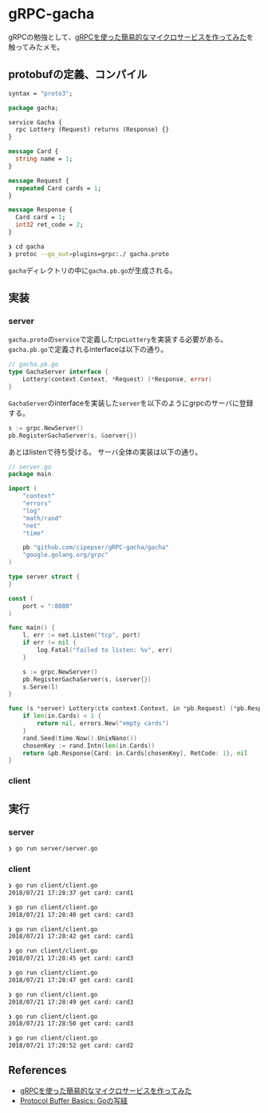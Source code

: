 # gRPC-gacha

gRPCの勉強として、[gRPCを使った簡易的なマイクロサービスを作ってみた](https://qiita.com/kotamat/items/a84301a16fc24a203304)を触ってみたメモ。


## protobufの定義、コンパイル

```proto
syntax = "proto3";

package gacha;

service Gacha {
  rpc Lottery (Request) returns (Response) {}
}

message Card {
  string name = 1;
}

message Request {
  repeated Card cards = 1;
}

message Response {
  Card card = 1;
  int32 ret_code = 2;
}
```

```sh
❯ cd gacha
❯ protoc --go_out=plugins=grpc:./ gacha.proto
```

`gacha`ディレクトリの中に`gacha.pb.go`が生成される。

## 実装

### server

`gacha.proto`の`service`で定義したrpc`Lottery`を実装する必要がある。  
`gacha.pb.go`で定義されるinterfaceは以下の通り。

```go
// gacha.pb.go
type GachaServer interface {
	Lottery(context.Context, *Request) (*Response, error)
}
```

`GachaServer`のinterfaceを実装した`server`を以下のようにgrpcのサーバに登録する。

```go
s := grpc.NewServer()
pb.RegisterGachaServer(s, &server{})
```

あとはlistenで待ち受ける。
サーバ全体の実装は以下の通り。

```go
// server.go
package main

import (
	"context"
	"errors"
	"log"
	"math/rand"
	"net"
	"time"

	pb "github.com/cipepser/gRPC-gacha/gacha"
	"google.golang.org/grpc"
)

type server struct {
}

const (
	port = ":8080"
)

func main() {
	l, err := net.Listen("tcp", port)
	if err != nil {
		log.Fatal("failed to listen: %v", err)
	}

	s := grpc.NewServer()
	pb.RegisterGachaServer(s, &server{})
	s.Serve(l)
}

func (s *server) Lottery(ctx context.Context, in *pb.Request) (*pb.Response, error) {
	if len(in.Cards) < 1 {
		return nil, errors.New("empty cards")
	}
	rand.Seed(time.Now().UnixNano())
	chosenKey := rand.Intn(len(in.Cards))
	return &pb.Response{Card: in.Cards[chosenKey], RetCode: 1}, nil
}
```

### client

## 実行

### server

```sh
❯ go run server/server.go
```

### client

```sh
❯ go run client/client.go
2018/07/21 17:28:37 get card: card1

❯ go run client/client.go
2018/07/21 17:28:40 get card: card3

❯ go run client/client.go
2018/07/21 17:28:42 get card: card1

❯ go run client/client.go
2018/07/21 17:28:45 get card: card3

❯ go run client/client.go
2018/07/21 17:28:47 get card: card1

❯ go run client/client.go
2018/07/21 17:28:49 get card: card3

❯ go run client/client.go
2018/07/21 17:28:50 get card: card3

❯ go run client/client.go
2018/07/21 17:28:52 get card: card2
```

## References
* [gRPCを使った簡易的なマイクロサービスを作ってみた](https://qiita.com/kotamat/items/a84301a16fc24a203304)
* [Protocol Buffer Basics: Goの写経](https://github.com/cipepser/gRPC-sample/tree/master/1)